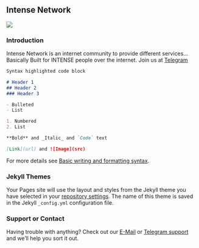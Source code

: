 ## Intense Network

<IMG SRC="Intensenetworkgif.gif" class="center">


### Introduction

Intense Network is an internet community to provide different services...
Basically Built for INTENSE people over the internet.
Join us at [Telegram](https://t.me/IntenseNetwork)

```markdown
Syntax highlighted code block

# Header 1
## Header 2
### Header 3

- Bulleted
- List

1. Numbered
2. List

**Bold** and _Italic_ and `Code` text

[Link](url) and ![Image](src)
```

For more details see [Basic writing and formatting syntax](https://docs.github.com/en/github/writing-on-github/getting-started-with-writing-and-formatting-on-github/basic-writing-and-formatting-syntax).

### Jekyll Themes

Your Pages site will use the layout and styles from the Jekyll theme you have selected in your [repository settings](https://github.com/Intense-Network/IntenseNetwork/settings/pages). The name of this theme is saved in the Jekyll `_config.yml` configuration file.

### Support or Contact

Having trouble with anything? Check out our [E-Mail](intense.submissions@gmail.com) or [Telegram support](https://t.me/Intense_chat) and we’ll help you sort it out.
